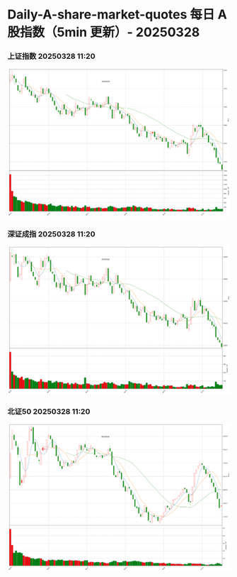 
# Daily-A-share-market-quotes 每日 A 股指数（5min 更新）- 20250328

### 上证指数 20250328 11:20
![](./fig/2025/3/20250328-sh000001.png)

### 深证成指 20250328 11:20
![](./fig/2025/3/20250328-sz399001.png)

### 北证50 20250328 11:20
![](./fig/2025/3/20250328-bj899050.png)
